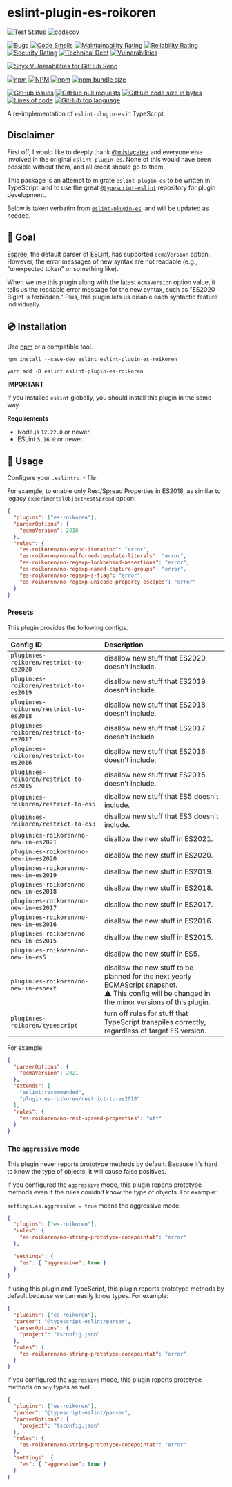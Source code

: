 # eslint-plugin-es-roikoren

[![Test Status](https://github.com/roikoren755/eslint-plugin-es/actions/workflows/ci.yml/badge.svg?branch=main)](https://github.com/roikoren755/eslint-plugin-es/actions/workflows/ci.yml?query=branch%3Amain)
[![codecov](https://codecov.io/gh/roikoren755/eslint-plugin-es/branch/main/graph/badge.svg?token=RF5L5KQQN6)](https://codecov.io/gh/roikoren755/eslint-plugin-es)

[![Bugs](https://sonarcloud.io/api/project_badges/measure?project=roikoren755_eslint-plugin-es&metric=bugs)](https://sonarcloud.io/dashboard?id=roikoren755_eslint-plugin-es)
[![Code Smells](https://sonarcloud.io/api/project_badges/measure?project=roikoren755_eslint-plugin-es&metric=code_smells)](https://sonarcloud.io/dashboard?id=roikoren755_eslint-plugin-es)
[![Maintainability Rating](https://sonarcloud.io/api/project_badges/measure?project=roikoren755_eslint-plugin-es&metric=sqale_rating)](https://sonarcloud.io/dashboard?id=roikoren755_eslint-plugin-es)
[![Reliability Rating](https://sonarcloud.io/api/project_badges/measure?project=roikoren755_eslint-plugin-es&metric=reliability_rating)](https://sonarcloud.io/dashboard?id=roikoren755_eslint-plugin-es)
[![Security Rating](https://sonarcloud.io/api/project_badges/measure?project=roikoren755_eslint-plugin-es&metric=security_rating)](https://sonarcloud.io/dashboard?id=roikoren755_eslint-plugin-es)
[![Technical Debt](https://sonarcloud.io/api/project_badges/measure?project=roikoren755_eslint-plugin-es&metric=sqale_index)](https://sonarcloud.io/dashboard?id=roikoren755_eslint-plugin-es)
[![Vulnerabilities](https://sonarcloud.io/api/project_badges/measure?project=roikoren755_eslint-plugin-es&metric=vulnerabilities)](https://sonarcloud.io/dashboard?id=roikoren755_eslint-plugin-es)

[![Snyk Vulnerabilities for GitHub Repo](https://img.shields.io/snyk/vulnerabilities/github/roikoren755/eslint-plugin-es)](https://app.snyk.io/org/roikoren755/project/fe8ed5b1-7498-4f48-abdc-132b863963e4)

[![npm](https://img.shields.io/npm/v/eslint-plugin-es-roikoren)](https://www.npmjs.com/package/eslint-plugin-es-roikoren)
[![NPM](https://img.shields.io/npm/l/eslint-plugin-es-roikoren)](https://www.npmjs.com/package/eslint-plugin-es-roikoren)
[![npm](https://img.shields.io/npm/dm/eslint-plugin-es-roikoren)](https://www.npmjs.com/package/eslint-plugin-es-roikoren)
[![npm bundle size](https://img.shields.io/bundlephobia/minzip/eslint-plugin-es-roikoren)](https://www.npmjs.com/package/eslint-plugin-es-roikoren)

[![GitHub issues](https://img.shields.io/github/issues-raw/roikoren755/eslint-plugin-es)](https://www.github.com/roikoren755/eslint-plugin-es)
[![GitHub pull requests](https://img.shields.io/github/issues-pr-raw/roikoren755/eslint-plugin-es)](https://www.github.com/roikoren755/eslint-plugin-es)
[![GitHub code size in bytes](https://img.shields.io/github/languages/code-size/roikoren755/eslint-plugin-es)](https://www.github.com/roikoren755/eslint-plugin-es)
[![Lines of code](https://img.shields.io/tokei/lines/github/roikoren755/eslint-plugin-es)](https://www.github.com/roikoren755/eslint-plugin-es)
[![GitHub top language](https://img.shields.io/github/languages/top/roikoren755/eslint-plugin-es)](https://www.github.com/roikoren755/eslint-plugin-es)

A re-implementation of `eslint-plugin-es` in TypeScript.

## Disclaimer
First off, I would like to deeply thank [@mistycatea](https://github.com/mysticatea) and everyone else involved in the original `eslint-plugin-es`. None of this would have been possible without them, and all credit should go to them.

This package is an attempt to migrate `eslint-plugin-es` to be written in TypeScript, and to use the great [`@typescript-eslint`](https://github.com/typescript-eslint) repository for plugin development.

Below is taken verbatim from [`eslint-plugin-es`](https://github.com/mysticatea/eslint-plugin-es), and will be updated as needed.

## 🏁 Goal

[Espree](https://github.com/eslint/espree#readme), the default parser of [ESLint](https://eslint.org/), has supported `ecmaVersion` option.
However, the error messages of new syntax are not readable (e.g., "unexpected token" or something like).

When we use this plugin along with the latest `ecmaVersion` option value, it tells us the readable error message for the new syntax, such as "ES2020 BigInt is forbidden."
Plus, this plugin lets us disable each syntactic feature individually.

## 💿 Installation

Use [npm](https://www.npmjs.com/) or a compatible tool.

```console
npm install --save-dev eslint eslint-plugin-es-roikoren

yarn add -D eslint eslint-plugin-es-roikoren
```

**IMPORTANT**

If you installed `eslint` globally, you should install this plugin in the same way.

**Requirements**
- Node.js `12.22.0` or newer.
- ESLint `5.16.0` or newer.

## 📖 Usage

Configure your `.eslintrc.*` file.

For example, to enable only Rest/Spread Properties in ES2018, as similar to legacy `experimentalObjectRestSpread` option:

```json
{
  "plugins": ["es-roikoren"],
  "parserOptions": {
    "ecmaVersion": 2018
  },
  "rules": {
    "es-roikoren/no-async-iteration": "error",
    "es-roikoren/no-malformed-template-literals": "error",
    "es-roikoren/no-regexp-lookbehind-assertions": "error",
    "es-roikoren/no-regexp-named-capture-groups": "error",
    "es-roikoren/no-regexp-s-flag": "error",
    "es-roikoren/no-regexp-unicode-property-escapes": "error"
  }
}
```

### Presets

This plugin provides the following configs.

<!-- PRESETS_TABLE_START -->
| Config ID | Description |
|:----------|:------------|
| `plugin:es-roikoren/restrict-to-es2020` | disallow new stuff that ES2020 doesn't include. |
| `plugin:es-roikoren/restrict-to-es2019` | disallow new stuff that ES2019 doesn't include. |
| `plugin:es-roikoren/restrict-to-es2018` | disallow new stuff that ES2018 doesn't include. |
| `plugin:es-roikoren/restrict-to-es2017` | disallow new stuff that ES2017 doesn't include. |
| `plugin:es-roikoren/restrict-to-es2016` | disallow new stuff that ES2016 doesn't include. |
| `plugin:es-roikoren/restrict-to-es2015` | disallow new stuff that ES2015 doesn't include. |
| `plugin:es-roikoren/restrict-to-es5` | disallow new stuff that ES5 doesn't include. |
| `plugin:es-roikoren/restrict-to-es3` | disallow new stuff that ES3 doesn't include. |
| `plugin:es-roikoren/no-new-in-es2021` | disallow the new stuff in ES2021. |
| `plugin:es-roikoren/no-new-in-es2020` | disallow the new stuff in ES2020. |
| `plugin:es-roikoren/no-new-in-es2019` | disallow the new stuff in ES2019. |
| `plugin:es-roikoren/no-new-in-es2018` | disallow the new stuff in ES2018. |
| `plugin:es-roikoren/no-new-in-es2017` | disallow the new stuff in ES2017. |
| `plugin:es-roikoren/no-new-in-es2016` | disallow the new stuff in ES2016. |
| `plugin:es-roikoren/no-new-in-es2015` | disallow the new stuff in ES2015. |
| `plugin:es-roikoren/no-new-in-es5` | disallow the new stuff in ES5. |
| `plugin:es-roikoren/no-new-in-esnext` | disallow the new stuff to be planned for the next yearly ECMAScript snapshot.<br>⚠️ This config will be changed in the minor versions of this plugin. |
| `plugin:es-roikoren/typescript` | turn off rules for stuff that TypeScript transpiles correctly, regardless of target ES version. |
<!-- PRESETS_TABLE_END -->

For example:

```json
{
  "parserOptions": {
    "ecmaVersion": 2021
  },
  "extends": [
    "eslint:recommended",
    "plugin:es-roikoren/restrict-to-es2018"
  ],
  "rules": {
    "es-roikoren/no-rest-spread-properties": "off"
  }
}
```

### The `aggressive` mode

This plugin never reports prototype methods by default. Because it's hard to know the type of objects, it will cause false positives.

If you configured the `aggressive` mode, this plugin reports prototype methods even if the rules couldn't know the type of objects.
For example:

`settings.es.aggressive = true` means the aggressive mode.
```json
{
  "plugins": ["es-roikoren"],
  "rules": {
    "es-roikoren/no-string-prototype-codepointat": "error"
  },

  "settings": {
    "es": { "aggressive": true }
  }
}
```

If using this plugin and TypeScript, this plugin reports prototype methods by default because we can easily know types.
For example:

```json
{
  "plugins": ["es-roikoren"],
  "parser": "@typescript-eslint/parser",
  "parserOptions": {
    "project": "tsconfig.json"
  },
  "rules": {
    "es-roikoren/no-string-prototype-codepointat": "error"
  }
}
```

If you configured the `aggressive` mode, this plugin reports prototype methods on `any` types as well.
```json
{
  "plugins": ["es-roikoren"],
  "parser": "@typescript-eslint/parser",
  "parserOptions": {
    "project": "tsconfig.json"
  },
  "rules": {
    "es-roikoren/no-string-prototype-codepointat": "error"
  },
  "settings": {
    "es": { "aggressive": true }
  }
}
```
